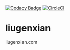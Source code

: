 [![Codacy Badge](https://api.codacy.com/project/badge/Grade/e8ff919bac10482883b80c8f0c57947b)](https://www.codacy.com/app/zaiguang.piao/liugenxian?utm_source=github.com&utm_medium=referral&utm_content=piaozaiguang/liugenxian&utm_campaign=badger)
[![CircleCI](https://circleci.com/gh/piaozaiguang/liugenxian/tree/master.svg?style=svg)](https://circleci.com/gh/piaozaiguang/liugenxian/tree/master)

# liugenxian
liugenxian.com
